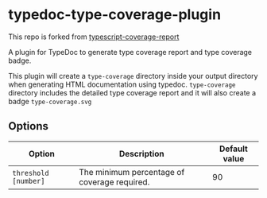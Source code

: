 # typedoc-type-coverage-plugin

This repo is forked from [typescript-coverage-report](https://github.com/alexcanessa/typescript-coverage-report)

A plugin for TypeDoc to generate type coverage report and type coverage badge.

This plugin will create a `type-coverage` directory inside your output directory when generating HTML documentation using typedoc.
`type-coverage` directory includes the detailed type coverage report and it will also create a badge `type-coverage.svg` 

## Options

| Option                          | Description                                                                            | Default value |
| ------------------------------- | -------------------------------------------------------------------------------------- | ------------- |
| `threshold [number]`            | The minimum percentage of coverage required.                                           | 90            |
